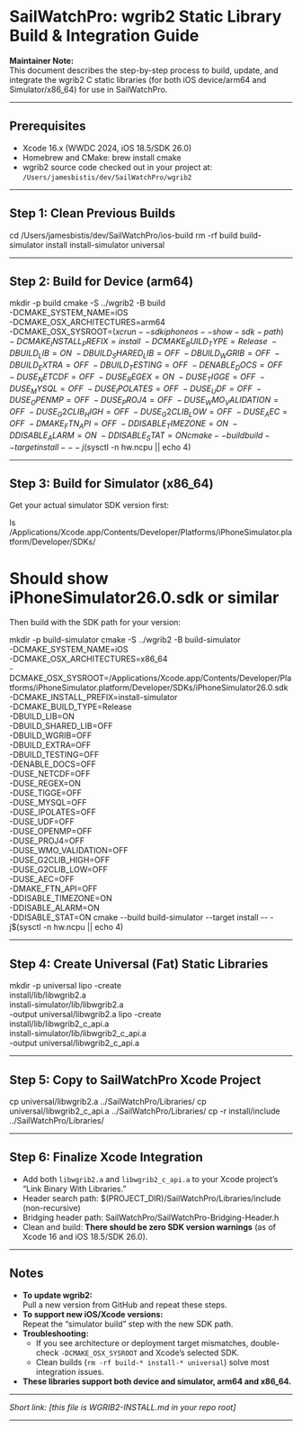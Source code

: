 # SailWatchPro: wgrib2 Static Library Build & Integration Guide

**Maintainer Note:**  
This document describes the step-by-step process to build, update, and integrate the wgrib2 C static libraries (for both iOS device/arm64 and Simulator/x86_64) for use in SailWatchPro.

---

## Prerequisites

- Xcode 16.x (WWDC 2024, iOS 18.5/SDK 26.0)
- Homebrew and CMake:
  brew install cmake
- wgrib2 source code checked out in your project at:  
  `/Users/jamesbistis/dev/SailWatchPro/wgrib2`

---

## Step 1: Clean Previous Builds

cd /Users/jamesbistis/dev/SailWatchPro/ios-build
rm -rf build build-simulator install install-simulator universal

---

## Step 2: Build for Device (**arm64**)

mkdir -p build
cmake -S ../wgrib2 -B build \
  -DCMAKE_SYSTEM_NAME=iOS \
  -DCMAKE_OSX_ARCHITECTURES=arm64 \
  -DCMAKE_OSX_SYSROOT=$(xcrun --sdk iphoneos --show-sdk-path) \
  -DCMAKE_INSTALL_PREFIX=install \
  -DCMAKE_BUILD_TYPE=Release \
  -DBUILD_LIB=ON \
  -DBUILD_SHARED_LIB=OFF \
  -DBUILD_WGRIB=OFF \
  -DBUILD_EXTRA=OFF \
  -DBUILD_TESTING=OFF \
  -DENABLE_DOCS=OFF \
  -DUSE_NETCDF=OFF \
  -DUSE_REGEX=ON \
  -DUSE_TIGGE=OFF \
  -DUSE_MYSQL=OFF \
  -DUSE_IPOLATES=OFF \
  -DUSE_UDF=OFF \
  -DUSE_OPENMP=OFF \
  -DUSE_PROJ4=OFF \
  -DUSE_WMO_VALIDATION=OFF \
  -DUSE_G2CLIB_HIGH=OFF \
  -DUSE_G2CLIB_LOW=OFF \
  -DUSE_AEC=OFF \
  -DMAKE_FTN_API=OFF \
  -DDISABLE_TIMEZONE=ON \
  -DDISABLE_ALARM=ON \
  -DDISABLE_STAT=ON
cmake --build build --target install -- -j$(sysctl -n hw.ncpu || echo 4)

---

## Step 3: Build for Simulator (**x86_64**)

Get your actual simulator SDK version first:

ls /Applications/Xcode.app/Contents/Developer/Platforms/iPhoneSimulator.platform/Developer/SDKs/
# Should show iPhoneSimulator26.0.sdk or similar

Then build with the SDK path for your version:

mkdir -p build-simulator
cmake -S ../wgrib2 -B build-simulator \
  -DCMAKE_SYSTEM_NAME=iOS \
  -DCMAKE_OSX_ARCHITECTURES=x86_64 \
  -DCMAKE_OSX_SYSROOT=/Applications/Xcode.app/Contents/Developer/Platforms/iPhoneSimulator.platform/Developer/SDKs/iPhoneSimulator26.0.sdk \
  -DCMAKE_INSTALL_PREFIX=install-simulator \
  -DCMAKE_BUILD_TYPE=Release \
  -DBUILD_LIB=ON \
  -DBUILD_SHARED_LIB=OFF \
  -DBUILD_WGRIB=OFF \
  -DBUILD_EXTRA=OFF \
  -DBUILD_TESTING=OFF \
  -DENABLE_DOCS=OFF \
  -DUSE_NETCDF=OFF \
  -DUSE_REGEX=ON \
  -DUSE_TIGGE=OFF \
  -DUSE_MYSQL=OFF \
  -DUSE_IPOLATES=OFF \
  -DUSE_UDF=OFF \
  -DUSE_OPENMP=OFF \
  -DUSE_PROJ4=OFF \
  -DUSE_WMO_VALIDATION=OFF \
  -DUSE_G2CLIB_HIGH=OFF \
  -DUSE_G2CLIB_LOW=OFF \
  -DUSE_AEC=OFF \
  -DMAKE_FTN_API=OFF \
  -DDISABLE_TIMEZONE=ON \
  -DDISABLE_ALARM=ON \
  -DDISABLE_STAT=ON
cmake --build build-simulator --target install -- -j$(sysctl -n hw.ncpu || echo 4)

---

## Step 4: Create Universal (Fat) Static Libraries

mkdir -p universal
lipo -create \
  install/lib/libwgrib2.a \
  install-simulator/lib/libwgrib2.a \
  -output universal/libwgrib2.a
lipo -create \
  install/lib/libwgrib2_c_api.a \
  install-simulator/lib/libwgrib2_c_api.a \
  -output universal/libwgrib2_c_api.a

---

## Step 5: Copy to SailWatchPro Xcode Project

cp universal/libwgrib2.a ../SailWatchPro/Libraries/
cp universal/libwgrib2_c_api.a ../SailWatchPro/Libraries/
cp -r install/include ../SailWatchPro/Libraries/

---

## Step 6: Finalize Xcode Integration

- Add both `libwgrib2.a` and `libwgrib2_c_api.a` to your Xcode project’s “Link Binary With Libraries.”
- Header search path:
  $(PROJECT_DIR)/SailWatchPro/Libraries/include
  (non-recursive)
- Bridging header path:
  SailWatchPro/SailWatchPro-Bridging-Header.h
- Clean and build: **There should be zero SDK version warnings** (as of Xcode 16 and iOS 18.5/SDK 26.0).

---

## Notes

- **To update wgrib2:**  
  Pull a new version from GitHub and repeat these steps.
- **To support new iOS/Xcode versions:**  
  Repeat the “simulator build” step with the new SDK path.
- **Troubleshooting:**  
  - If you see architecture or deployment target mismatches, double-check `-DCMAKE_OSX_SYSROOT` and Xcode’s selected SDK.
  - Clean builds (`rm -rf build-* install-* universal`) solve most integration issues.
- **These libraries support both device and simulator, arm64 and x86_64.**

---

_Short link: [this file is WGRIB2-INSTALL.md in your repo root]_

---
